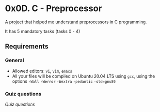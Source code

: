 # 0x0D. C - Preprocessor
A project that helped me understand preprocessors in C programming.

It has 5 mandatory tasks (tasks 0 - 4)

## Requirements
### General
* Allowed editors: `vi`, `vim`, `emacs`
* All your files will be compiled on Ubuntu 20.04 LTS using `gcc`, using the options `-Wall` `-Werror` `-Wextra` `-pedantic` `-std=gnu89`

### Quiz questions

*Quiz questions*